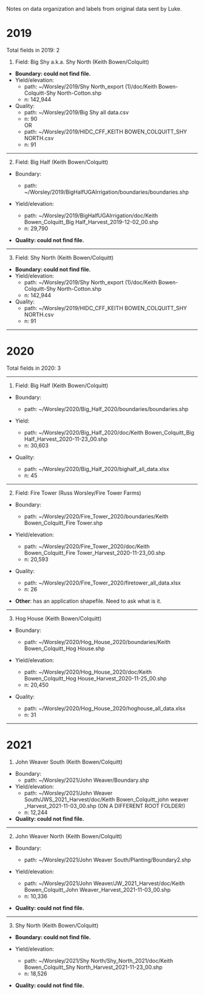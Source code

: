 Notes on data organization and labels from original data sent by Luke.  

# 2019  
Total fields in 2019: 2    

1. Field: Big Shy a.k.a. Shy North (Keith Bowen/Colquitt)  
  - **Boundary: could not find file.** 
  - Yield/elevation:  
    - path: ~/Worsley/2019/Shy North_export (1)/doc/Keith Bowen-Colquitt-Shy North-Cotton.shp  
    - n: 142,944
  - Quality:    
    - path: ~/Worsley/2019/Big Shy all data.csv  
    - n: 90  
    OR
    - path: ~/Worsley/2019/HIDC_CFF_KEITH BOWEN_COLQUITT_SHY NORTH.csv  
    - n: 91  


---
        
2. Field:  Big Half (Keith Bowen/Colquitt)  
  - Boundary:
    - path: ~/Worsley/2019/BigHalfUGAIrrigation/boundaries/boundaries.shp  
    
  - Yield/elevation: 
    - path: ~/Worsley/2019/BigHalfUGAIrrigation/doc/Keith Bowen_Colquitt_Big Half_Harvest_2019-12-02_00.shp  
    - n: 29,790  
    
  - **Quality: could not find file.**  

---

3. Field: Shy North (Keith Bowen/Colquitt)  
  - **Boundary: could not find file.** 
  - Yield/elevation:  
    - path: ~/Worsley/2019/Shy North_export (1)/doc/Keith Bowen-Colquitt-Shy North-Cotton.shp  
    - n: 142,944
  - Quality:  
    - path: ~/Worsley/2019/HIDC_CFF_KEITH BOWEN_COLQUITT_SHY NORTH.csv  
    - n: 91  

---

# 2020  
Total fields in 2020: 3  

---

1. Field: Big Half (Keith Bowen/Colquitt)   
  - Boundary:  
    - path: ~/Worsley/2020/Big_Half_2020/boundaries/boundaries.shp  
    
  - Yield:  
    - path: ~/Worsley/2020/Big_Half_2020/doc/Keith Bowen_Colquitt_Big Half_Harvest_2020-11-23_00.shp  
    - n: 30,603  
    
  - Quality:  
    - path: ~/Worsley/2020/Big_Half_2020/bighalf_all_data.xlsx  
    - n: 45  
    
--- 

2. Field: Fire Tower (Russ Worsley/Fire Tower Farms)    
  - Boundary:  
    - path: ~/Worsley/2020/Fire_Tower_2020/boundaries/Keith Bowen_Colquitt_Fire Tower.shp  
    
  - Yield/elevation:  
    - path: ~/Worsley/2020/Fire_Tower_2020/doc/Keith Bowen_Colquitt_Fire Tower_Harvest_2020-11-23_00.shp  
    - n: 20,593  
    
  - Quality:  
    - path: ~/Worsley/2020/Fire_Tower_2020/firetower_all_data.xlsx  
    - n: 26  
    
  - **Other**: has an application shapefile. Need to ask what is it.

---

3. Hog House (Keith Bowen/Colquitt)    
  - Boundary:  
    - path: ~/Worsley/2020/Hog_House_2020/boundaries/Keith Bowen_Colquitt_Hog House.shp  
    
  - Yield/elevation:  
    - path: ~/Worsley/2020/Hog_House_2020/doc/Keith Bowen_Colquitt_Hog House_Harvest_2020-11-25_00.shp  
    - n: 20,450  
    
  - Quality:  
    - path: ~/Worsley/2020/Hog_House_2020/hoghouse_all_data.xlsx  
    - n: 31  

---
    
# 2021  
1. John Weaver South (Keith Bowen/Colquitt)    
  - Boundary:  
    - path: ~/Worsley/2021/John Weaver/Boundary.shp  
  - Yield/elevation: 
    - path: ~/Worsley/2021/John Weaver South/JWS_2021_Harvest/doc/Keith Bowen_Colquitt_john weaver _Harvest_2021-11-03_00.shp  (ON A DIFFERENT ROOT FOLDER!)
    - n: 12,244
  - **Quality: could not find file.** 

---
  
2. John Weaver North (Keith Bowen/Colquitt)  
  - Boundary:  
    - path: ~/Worsley/2021/John Weaver South/Planting/Boundary2.shp  
    
  - Yield/elevation:  
    - path: ~/Worsley/2021/John Weaver/JW_2021_Harvest/doc/Keith Bowen_Colquitt_John Weaver_Harvest_2021-11-03_00.shp  
    - n: 10,336  
    
  - **Quality: could not find file.**  

---

3. Shy North (Keith Bowen/Colquitt)  
  - **Boundary: could not find file.**  
  - Yield/elevation:  
    - path: ~/Worsley/2021/Shy North/Shy_North_2021/doc/Keith Bowen_Colquitt_Shy North_Harvest_2021-11-23_00.shp  
    - n: 18,526  
    
  - **Quality: could not find file.**  
  

  
  